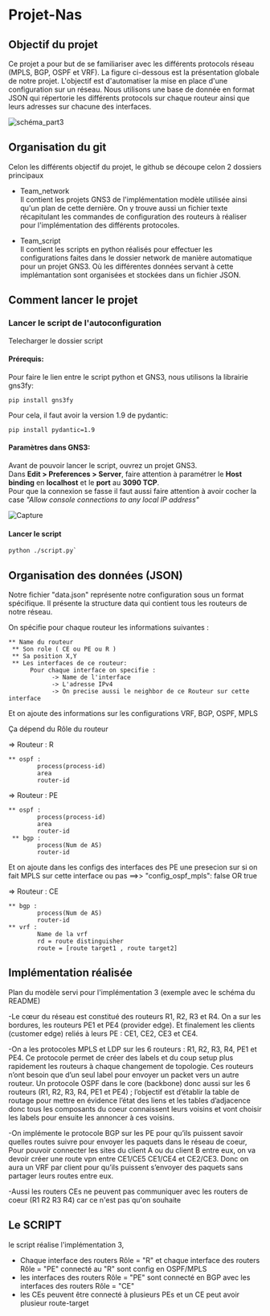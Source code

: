 # Projet-Nas

## Objectif du projet
Ce projet a pour but de se familiariser avec les différents protocols réseau (MPLS, BGP, OSPF et VRF). La figure ci-dessous est la présentation globale de notre projet. L'objectif est d'automatiser la mise en place d'une configuration sur un réseau. Nous utilisons une base de donnée en format JSON qui répertorie les différents protocols sur chaque routeur ainsi que leurs adresses sur chacune des interfaces.


![schéma_part3](https://user-images.githubusercontent.com/114821370/212350689-64891214-e1ec-4078-a8e1-3f4953dd1c9d.png)


## Organisation du git
Celon les différents objectif du projet, le github se découpe celon 2 dossiers principaux

- Team_network <br />
Il contient les projets GNS3 de l'implémentation modèle utilisée ainsi qu'un plan de cette dernière. On y trouve aussi un fichier texte récapitulant les commandes de configuration des routeurs à réaliser pour l'implémentation des différents protocoles.

- Team_script <br />
Il contient les scripts en python réalisés pour effectuer les configurations faites dans le dossier network de manière automatique pour un projet GNS3. Où les différentes données servant à cette implémantation sont organisées et stockées dans un fichier JSON.

## Comment lancer le projet
### Lancer le script de l'autoconfiguration

Telecharger le dossier script

#### Prérequis:
Pour faire le lien entre le script python et GNS3, nous utilisons la librairie gns3fy:
```
pip install gns3fy
```
Pour cela, il faut avoir la version 1.9 de pydantic:
```
pip install pydantic=1.9
```

#### Paramètres dans GNS3:
Avant de pouvoir lancer le script, ouvrez un projet GNS3. <br />
Dans **Edit > Preferences > Server**, faire attention à paramétrer le **Host binding** en **localhost** et le **port** au **3090 TCP**. <br />
Pour que la connexion se fasse il faut aussi faire attention à avoir cocher la case *"Allow console connections to any local IP address"*

![Capture](https://user-images.githubusercontent.com/84526681/212342093-97cf70af-2805-445f-b2a1-0465d3af0277.PNG)

#### Lancer le script
```
python ./script.py`
```

## Organisation des données (JSON)
Notre fichier "data.json" représente notre configuration sous un format spécifique.
Il présente la structure data qui contient tous les routeurs de notre réseau.

On spécifie pour chaque routeur les informations suivantes :
	
	** Name du routeur
	 ** Son role ( CE ou PE ou R )
	 ** Sa position X,Y
	 ** Les interfaces de ce routeur: 
	      Pour chaque interface on specifie :
			    -> Name de l'interface 
			    -> L'adresse IPv4 
			    -> On precise aussi le neighbor de ce Routeur sur cette interface 
	

Et on ajoute des informations sur les configurations VRF, BGP, OSPF, MPLS 

Ça dépend du Rôle du routeur

=> Routeur : R 
   	
	** ospf :
            process(process-id)
            area 
            router-id
=> Routeur : PE
	
	** ospf :
            process(process-id)
            area 
            router-id
	 ** bgp :
            process(Num de AS)
            router-id
            

Et on ajoute dans les configs des interfaces des PE une presecion sur si on fait MPLS sur cette interface ou pas ==>> "config_ospf_mpls": false OR true

=> Routeur : CE
  	
	** bgp :
            process(Num de AS)
            router-id
  	** vrf :
            Name de la vrf
            rd = route distinguisher 
            route = [route target1 , route target2] 


## Implémentation réalisée
Plan du modèle servi pour l'implémentation 3
(exemple avec le schéma du README)

-Le cœur du réseau est constitué des routeurs R1, R2, R3 et R4. On a sur les bordures, les routeurs PE1 et PE4 (provider edge). Et finalement les clients 
(customer edge) reliés à leurs PE : CE1, CE2, CE3 et CE4. 

-On a les protocoles MPLS et LDP sur les 6 routeurs : R1, R2, R3, R4, PE1 et PE4. Ce protocole permet de créer des labels et du coup setup plus rapidement les routeurs à chaque changement de topologie. Ces routeurs n’ont besoin que d’un seul label pour envoyer un packet vers un autre routeur. 
Un protocole OSPF dans le core (backbone) donc aussi sur les 6 routeurs (R1, R2, R3, R4, PE1 et PE4) ; l’objectif est d’établir la table de routage pour mettre en évidence l’état des liens et les tables d’adjacence donc tous les composants du coeur connaissent leurs voisins et vont choisir les labels pour ensuite les annoncer à ces voisins. 

-On implémente le protocole BGP sur les PE pour qu’ils puissent savoir quelles routes suivre pour envoyer les paquets dans le réseau de coeur, Pour pouvoir connecter les sites du client A ou du client B entre eux, on va devoir créer une route vpn entre CE1/CE5 CE1/CE4 et CE2/CE3. Donc on aura un VRF par client pour qu’ils puissent s’envoyer des paquets sans partager leurs routes entre eux.

-Aussi les routers CEs ne peuvent pas communiquer avec les routers de coeur (R1 R2 R3 R4) car ce n'est pas qu'on souhaite

## Le SCRIPT

le script réalise l'implémentation 3, 
- Chaque interface des routers Rôle = "R" et chaque interface des routers Rôle = "PE" connecté au "R" sont config en OSPF/MPLS
- les interfaces des routers Rôle = "PE" sont connecté en BGP avec les interfaces des routers Rôle = "CE"
- les CEs peuvent être connecté à plusieurs PEs et un CE peut avoir plusieur route-target

